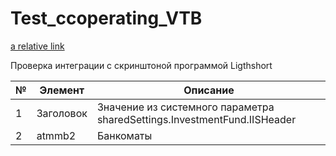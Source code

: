 # Test_ccoperating_VTB

[a relative link](Untitled-2.md)


Проверка интеграции c скринштоной программой Ligthshort

| № | Элемент | Описание 
| --- | --- | --- 
| 1 | Заголовок|  Значение из системного параметра sharedSettings.InvestmentFund.IISHeader
| 2 | atmmb2 | Банкоматы 




